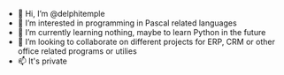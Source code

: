 - 👋 Hi, I’m @delphitemple
- 👀 I’m interested in programming in Pascal related languages
- 🌱 I’m currently learning nothing, maybe to learn Python in the future
- 💞️ I’m looking to collaborate on different projects for ERP, CRM or other office related programs or utilies
- 📫 It's private


<!---
delphitemple/delphitemple is a ✨ special ✨ repository because its `README.md` (this file) appears on your GitHub profile.
You can click the Preview link to take a look at your changes.
--->

